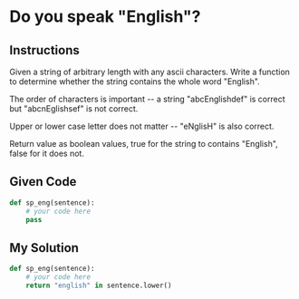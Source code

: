 # Do you speak "English"?

## Instructions

Given a string of arbitrary length with any ascii characters. Write a function to determine whether the string contains the whole word "English".

The order of characters is important -- a string "abcEnglishdef" is correct but "abcnEglishsef" is not correct.

Upper or lower case letter does not matter -- "eNglisH" is also correct.

Return value as boolean values, true for the string to contains "English", false for it does not.

## Given Code
```python
def sp_eng(sentence): 
    # your code here
    pass
```

## My Solution
```python
def sp_eng(sentence): 
    # your code here
    return "english" in sentence.lower()
```
